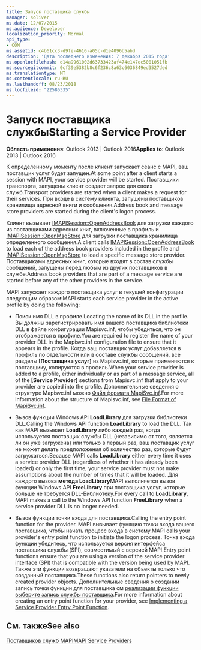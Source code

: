 ```yaml
---
title: Запуск поставщика службы
manager: soliver
ms.date: 12/07/2015
ms.audience: Developer
localization_priority: Normal
api_type:
- COM
ms.assetid: c4b61cc3-d9fe-4616-a05c-d1e4096b5abd
description: 'Дата последнего изменения: 7 декабря 2015 года'
ms.openlocfilehash: d14a9961002d63733423af474e147ec5001051fb
ms.sourcegitcommit: 0cf39e5382b8c6f236c8a63c6036849ed3527ded
ms.translationtype: MT
ms.contentlocale: ru-RU
ms.lasthandoff: 08/23/2018
ms.locfileid: "22586335"
---
```

# <a name="starting-a-service-provider"></a><span data-ttu-id="668b9-103">Запуск поставщика службы</span><span class="sxs-lookup"><span data-stu-id="668b9-103">Starting a Service Provider</span></span>

 
  
<span data-ttu-id="668b9-104">**Область применения**: Outlook 2013 | Outlook 2016</span><span class="sxs-lookup"><span data-stu-id="668b9-104">**Applies to**: Outlook 2013 | Outlook 2016</span></span> 
  
<span data-ttu-id="668b9-105">К определенному моменту после клиент запускает сеанс с MAPI, ваш поставщик услуг будет запущен.</span><span class="sxs-lookup"><span data-stu-id="668b9-105">At some point after a client starts a session with MAPI, your service provider will be started.</span></span> <span data-ttu-id="668b9-106">Поставщики транспорта, запущены клиент создает запрос для своих служб.</span><span class="sxs-lookup"><span data-stu-id="668b9-106">Transport providers are started when a client makes a request for their services.</span></span> <span data-ttu-id="668b9-107">При входе в систему клиента, запущены поставщиков хранилища адресной книги и сообщения.</span><span class="sxs-lookup"><span data-stu-id="668b9-107">Address book and message store providers are started during the client's logon process.</span></span>
  
<span data-ttu-id="668b9-108">Клиент вызывает [IMAPISession::OpenAddressBook](imapisession-openaddressbook.md) для загрузки каждого из поставщиками адресных книг, включенные в профиль и [IMAPISession::OpenMsgStore](imapisession-openmsgstore.md) для загрузки поставщика хранилища определенного сообщения.</span><span class="sxs-lookup"><span data-stu-id="668b9-108">A client calls [IMAPISession::OpenAddressBook](imapisession-openaddressbook.md) to load each of the address book providers included in the profile and [IMAPISession::OpenMsgStore](imapisession-openmsgstore.md) to load a specific message store provider.</span></span> <span data-ttu-id="668b9-109">Поставщиками адресных книг, которые входят в состав службы сообщений, запущены перед любым из других поставщиков в службе.</span><span class="sxs-lookup"><span data-stu-id="668b9-109">Address book providers that are part of a message service are started before any of the other providers in the service.</span></span> 
  
<span data-ttu-id="668b9-110">MAPI запускает каждого поставщика услуг в текущей конфигурации следующим образом:</span><span class="sxs-lookup"><span data-stu-id="668b9-110">MAPI starts each service provider in the active profile by doing the following:</span></span>
  
- <span data-ttu-id="668b9-111">Поиск имя DLL в профиле.</span><span class="sxs-lookup"><span data-stu-id="668b9-111">Locating the name of its DLL in the profile.</span></span> <span data-ttu-id="668b9-112">Вы должны зарегистрировать имя вашего поставщика библиотеки DLL в файле конфигурации Mapisvc.inf, чтобы убедиться, что он отображается в профиле.</span><span class="sxs-lookup"><span data-stu-id="668b9-112">You are required to register the name of your provider DLL in the Mapisvc.inf configuration file to ensure that it appears in the profile.</span></span> <span data-ttu-id="668b9-113">Когда ваш поставщик услуг добавляется в профиль по отдельности или в составе службы сообщений, все разделы **[Поставщика услуг]** из Mapisvc.inf, которые применяются к поставщику, копируются в профиль.</span><span class="sxs-lookup"><span data-stu-id="668b9-113">When your service provider is added to a profile, either individually or as part of a message service, all of the **[Service Provider]** sections from Mapisvc.inf that apply to your provider are copied into the profile.</span></span> <span data-ttu-id="668b9-114">Дополнительные сведения о структуре Mapisvc.inf можно [Файл формата MapiSvc.inf](file-format-of-mapisvc-inf.md).</span><span class="sxs-lookup"><span data-stu-id="668b9-114">For more information about the structure of Mapisvc.inf, see [File Format of MapiSvc.inf](file-format-of-mapisvc-inf.md).</span></span>
    
- <span data-ttu-id="668b9-115">Вызов функции Windows API **LoadLibrary** для загрузки библиотеки DLL.</span><span class="sxs-lookup"><span data-stu-id="668b9-115">Calling the Windows API function **LoadLibrary** to load the DLL.</span></span> <span data-ttu-id="668b9-116">Так как MAPI вызывает **LoadLibrary** либо каждый раз, когда используется поставщик службы DLL (независимо от того, является ли он уже загружена) или только в первый раз, ваш поставщик услуг не может делать предположения об количество раз, которые будут загружаться.</span><span class="sxs-lookup"><span data-stu-id="668b9-116">Because MAPI calls **LoadLibrary** either every time it uses a service provider DLL (regardless of whether it has already been loaded) or only the first time, your service provider must not make assumptions about the number of times that it will be loaded.</span></span> <span data-ttu-id="668b9-117">Для каждого вызова **метода LoadLibrary**MAPI выполняется вызов функции Windows API **FreeLibrary** при поставщика услуг, которые больше не требуется DLL-Библиотеку.</span><span class="sxs-lookup"><span data-stu-id="668b9-117">For every call to **LoadLibrary**, MAPI makes a call to the Windows API function **FreeLibrary** when a service provider DLL is no longer needed.</span></span> 
    
- <span data-ttu-id="668b9-118">Вызов функции точки входа для поставщика.</span><span class="sxs-lookup"><span data-stu-id="668b9-118">Calling the entry point function for the provider.</span></span> <span data-ttu-id="668b9-119">MAPI вызывает функцию точки входа вашего поставщика, чтобы начать процесс входа в систему.</span><span class="sxs-lookup"><span data-stu-id="668b9-119">MAPI calls your provider's entry point function to initiate the logon process.</span></span> <span data-ttu-id="668b9-120">Точка входа функции убедитесь, что используется версия интерфейса поставщика службы (SPI), совместимый с версией MAPI.</span><span class="sxs-lookup"><span data-stu-id="668b9-120">Entry point functions ensure that you are using a version of the service provider interface (SPI) that is compatible with the version being used by MAPI.</span></span> <span data-ttu-id="668b9-121">Также эти функции возвращают указатели на объекты только что созданный поставщика.</span><span class="sxs-lookup"><span data-stu-id="668b9-121">These functions also return pointers to newly created provider objects.</span></span> <span data-ttu-id="668b9-122">Дополнительные сведения о создании запись точки функции для поставщика см [реализации функции выберите запись службы поставщика](implementing-a-service-provider-entry-point-function.md).</span><span class="sxs-lookup"><span data-stu-id="668b9-122">For more information about creating an entry point function for your provider, see [Implementing a Service Provider Entry Point Function](implementing-a-service-provider-entry-point-function.md).</span></span>
    
## <a name="see-also"></a><span data-ttu-id="668b9-123">См. также</span><span class="sxs-lookup"><span data-stu-id="668b9-123">See also</span></span>



[<span data-ttu-id="668b9-124">Поставщиков служб MAPI</span><span class="sxs-lookup"><span data-stu-id="668b9-124">MAPI Service Providers</span></span>](mapi-service-providers.md)

